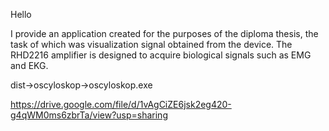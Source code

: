 Hello 


I provide an application created for the purposes of the diploma thesis, the task of which was visualization
signal obtained from the device. The RHD2216 amplifier is designed to acquire biological signals such as EMG and EKG.

dist->oscyloskop->oscyloskop.exe



https://drive.google.com/file/d/1vAgCiZE6jsk2eg420-g4qWM0ms6zbrTa/view?usp=sharing
